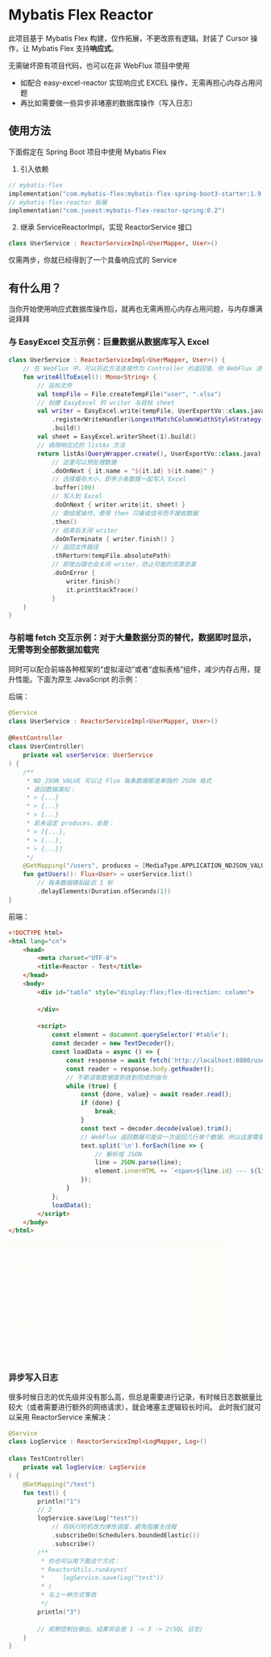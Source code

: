 # Mybatis Flex Reactor

此项目基于 Mybatis Flex 构建，仅作拓展，不更改原有逻辑。封装了 Cursor 操作，让 Mybatis Flex 支持**响应式**。

无需破坏原有项目代码，也可以在非 WebFlux 项目中使用
- 如配合 easy-excel-reactor 实现响应式 EXCEL 操作，无需再担心内存占用问题
- 再比如需要做一些异步非堵塞的数据库操作（写入日志）

## 使用方法
下面假定在 Spring Boot 项目中使用 Mybatis Flex
1. 引入依赖
```kotlin
// mybatis-flex
implementation("com.mybatis-flex:mybatis-flex-spring-boot3-starter:1.9.2")
// mybatis-flex-reactor 拓展
implementation("com.juxest:mybatis-flex-reactor-spring:0.2")
```
2. 继承 ServiceReactorImpl，实现 ReactorService 接口
```kotlin
class UserService : ReactorServiceImpl<UserMapper, User>()
``` 
仅需两步，你就已经得到了一个具备响应式的 Service

## 有什么用？
当你开始使用响应式数据库操作后，就再也无需再担心内存占用问题，与内存爆满说拜拜

### 与 EasyExcel 交互示例：巨量数据从数据库写入 Excel
```kotlin
class UserService : ReactorServiceImpl<UserMapper, User>() {
    // 在 WebFlux 中，可以将此方法直接作为 Controller 的返回值，供 WebFlux 进行调度，返回数据给前端
    fun writeAllToExcel(): Mono<String> {
        // 目标文件
        val tempFile = File.createTempFile("user", ".xlsx")
        // 创建 EasyExcel 的 writer 与目标 sheet
        val writer = EasyExcel.write(tempFile, UserExportVo::class.java)
            .registerWriteHandler(LongestMatchColumnWidthStyleStrategy())
            .build()
        val sheet = EasyExcel.writerSheet(1).build()
        // 调用响应式的 listAs 方法
        return listAs(QueryWrapper.create(), UserExportVo::class.java)
            // 这里可以预处理数据
            .doOnNext { it.name = "${it.id} ${it.name}" }
            // 选择缓存大小，即多少条数据一起写入 Excel
            .buffer(100)
            // 写入到 Excel
            .doOnNext { writer.write(it, sheet) }
            // 做结尾操作，使用 then 只接收信号而不接收数据
            .then()
            // 结束后关闭 writer
            .doOnTerminate { writer.finish() }
            // 返回文件路径
            .thRerturn(tempFile.absolutePath)
            // 即使出错也会关闭 writer，防止可能的资源泄漏
            .doOnError { 
                writer.finish()
                it.printStackTrace()
            }
    }
}
```

### 与前端 fetch 交互示例：对于大量数据分页的替代，数据即时显示，无需等到全部数据加载完
同时可以配合前端各种框架的“虚拟滚动”或者“虚拟表格”组件，减少内存占用，提升性能。下面为原生 JavaScript 的示例：

后端：
```kotlin
@Service
class UserService : ReactorServiceImpl<UserMapper, User>()

@RestController
class UserController(
    private val userService: UserService
) {
    /**
     * ND_JSON_VALUE 可以让 Flux 每条数据都是单独的 JSON 格式
     * 返回数据类似：
     * > {...}
     * > {...}
     * > {...}
     * 若未设定 produces，会是：
     * > [{...},
     * > {...},
     * > {...}]
     */
    @GetMapping("/users", produces = [MediaType.APPLICATION_NDJSON_VALUE])
    fun getUsers(): Flux<User> = userService.list()
        // 每条数据模拟延迟 1 秒
        .delayElements(Duration.ofSeconds(1))
}
```

前端：
```html
<!DOCTYPE html>
<html lang="cn">
    <head>
        <meta charset="UTF-8">
        <title>Reactor - Test</title>
    </head>
    <body>
        <div id="table" style="display:flex;flex-direction: column">

        </div>

        <script>
            const element = document.querySelector('#table');
            const decoder = new TextDecoder();
            const loadData = async () => {
                const response = await fetch('http://localhost:8080/users');
                const reader = response.body.getReader();
                // 不断读取数据直到收到完成的指令
                while (true) {
                    const {done, value} = await reader.read();
                    if (done) {
                        break;
                    }
                    const text = decoder.decode(value).trim();
                    // WebFlux 返回数据可能会一次返回几行单个数据，所以这里需要手动分割
                    text.split('\n').forEach(line => {
                        // 解析成 JSON
                        line = JSON.parse(line);
                        element.innerHTML += `<span>${line.id} --- ${line.name.substring(0, 1)}</span>`;
                    });
                }
            };
            loadData();
        </script>
    </body>
</html>
```
![fetch-demo](images/fetch-demo.gif)

### 异步写入日志
很多时候日志的优先级并没有那么高，但总是需要进行记录，有时候日志数据量比较大（或者需要进行额外的网络请求），就会堵塞主逻辑较长时间。
此时我们就可以采用 ReactorService 来解决：

```kotlin
@Service
class LogService : ReactorServiceImpl<LogMapper, Log>()

class TestController(
    private val logService: LogService
) {
    @GetMapping("/test")
    fun test() { 
        println("1")
        // 2
        logService.save(Log("test"))
            // 将执行时机改为弹性调度，避免阻塞主线程
            .subscribeOn(Schedulers.boundedElastic())
            .subscribe()
        /**
         * 你也可以用下面这个方式：
         * ReactorUtils.runAsync(
         *     logService.save(Log("test"))
         * )
         * 与上一种方式等效
         */
        println("3")
        
        // 观察控制台输出，结果将会是 1 -> 3 -> 2(SQL 日志)
    }
}
```